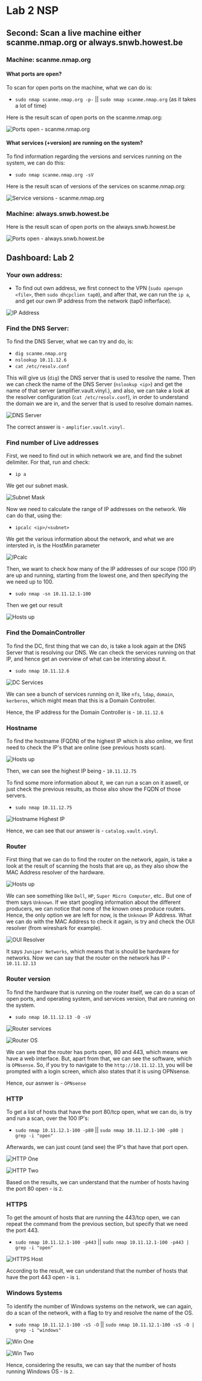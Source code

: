 # Lab 2 NSP

## Second: Scan a live machine either scanme.nmap.org or always.snwb.howest.be

### Machine: scanme.nmap.org 

#### What ports are open?

To scan for open ports on the machine, what we can do is:

* `sudo nmap scanme.nmap.org -p-` || `sudo nmap scanme.nmap.org` (as it takes a lot of time)

Here is the result scan of open ports on the scanme.nmap.org:

![Ports open - scanme.nmap.org](portscan-scanme.png)

#### What services (+version) are running on the system?

To find information regarding the versions and services running on the system, we can do this:

* `sudo nmap scanme.nmap.org -sV`

Here is the result scan of versions of the services on scanme.nmap.org:

![Service versions - scanme.nmap.org](serviceversions-scanme.png)

### Machine: always.snwb.howest.be

Here is the result scan of open ports on the always.snwb.howest.be

![Ports open - always.snwb.howest.be](portscan-always.png)




## Dashboard: Lab 2

### Your own address:

* To find out own address, we first connect to the VPN (`sudo openvpn <file>`, then `sudo dhcpclien tap0`), and after that, we can run the `ip a`, and get our own IP address from the network (tap0 infterface).

![IP Address](own-ip-address.png)

### Find the DNS Server:

To find the DNS Server, what we can try and do, is:

* `dig scanme.nmap.org`
* `nslookup 10.11.12.6`
* `cat /etc/resolv.conf`

This will give us (`dig`) the DNS server that is used to resolve the name. Then we can check the name of the DNS Server (`nslookup <ip>`) and get the name of that server (amplifier.vault.vinyl.), and also, we can take a look at the resolver configuration (`cat /etc/resolv.conf`), in order to understand the domain we are in, and the server that is used to resolve domain names. 

![DNS Server](dns-server-name.png)

The correct answer is - `amplifier.vault.vinyl.`

### Find number of Live addresses

First, we need to find out in which network we are, and find the subnet delimiter. For that, run and check:

* `ip a`

We get our subnet mask.

![Subnet Mask](subnet-mask.png)

Now we need to calculate the range of IP addresses on the network. We can do that, using the:

* `ipcalc <ip>/<subnet>`

We get the various information about the network, and what we are intersted in, is the HostMin parameter

![IPcalc](ipcalc.png)

Then, we want to check how many of the IP addresses of our scope (100 IP) are up and running, starting from the lowest one, and then specifying the we need up to 100.

* `sudo nmap -sn 10.11.12.1-100`

Then we get our result

![Hosts up](hosts-up.png)

### Find the DomainController

To find the DC, first thing  that we can do, is take a look again at the DNS Server that is resolving our DNS. We can check the services running on that IP, and hence get an overview of what can be intersting about it.

* `sudo nmap 10.11.12.6`

![DC Services](dc-services.png)

We can see a bunch of services running on it, like `nfs`, `ldap`, `domain`, `kerberos`, which might mean that this is a Domain Controller.

Hence, the IP address for the Domain Controller is - `10.11.12.6`

### Hostname

To find the hostname (FQDN) of the highest IP which is also online, we first need to check the IP's that are online (see previous hosts scan).

![Hosts up](hosts-up.png)

Then, we can see the highest IP being - `10.11.12.75`

To find some more information about it, we can run a scan on it aswell, or just check the previous results, as those also show the FQDN of those servers.

* `sudo nmap 10.11.12.75`

![Hostname Highest IP](highip-FQDN.png)

Hence, we can see that our answer is - `catalog.vault.vinyl`.

### Router

First thing that we can do to find the router on the network, again, is take a look at the result of scanning the hosts that are up, as they also show the MAC Address resolver of the hardware.

![Hosts up](hosts-up.png)

We can see something like `Dell`, `HP`, `Super Micro Computer`, etc.. But one of them says `Unknown`. If we start googling information about the different producers, we can notice that none of the known ones produce routers. Hence, the only option we are left for now, is the `Unknown` IP Address. What we can do with the MAC Address to check it again, is try and check the OUI resolver (from wireshark for example).

![OUI Resolver](OUI-resolver.png)

It says `Juniper Networks`, which means that is should be hardware for networks. Now we can say that the router on the network has IP - `10.11.12.13`

### Router version

To find the hardware that is running on the router itself, we can do a scan of open ports, and operating system, and services version, that are running on the system.

* `sudo nmap 10.11.12.13 -O -sV`

![Router services](router-services.png)

![Router OS](router-os.png)

We can see that the router has ports open, 80 and 443, which means we have a web interface. But, apart from that, we can see the software, which is `OPNsense`. So, if you try to navigate to the `http://10.11.12.13`, you will be prompted with a login screen, which also states that it is using OPNsense.

Hence, our asnwer is - `OPNsense`

### HTTP

To get a list of hosts that have the port 80/tcp open, what we can do, is try and run a scan, over the 100 IP's:

* `sudo nmap 10.11.12.1-100 -p80` || `sudo nmap 10.11.12.1-100 -p80 | grep -i "open"`

Afterwards, we can just count (and see) the IP's that have that port open.

![HTTP One](http-one.png)

![HTTP Two](http-two.png)

Based on the results, we can understand that the number of hosts having the port 80 open - is `2`.

### HTTPS

To get the amount of hosts that are running the 443/tcp open, we can repeat the command from the previous section, but specify that we need the port 443.

* `sudo nmap 10.11.12.1-100 -p443` || `sudo nmap 10.11.12.1-100 -p443 | grep -i "open"`

![HTTPS Host](https-host.png)

According to the result, we can understand that the number of hosts that have the port 443 open - is `1`.

### Windows Systems

To identify the number of Windows systems on the network, we can again, do a scan of the network, with a flag to try and resolve the name of the OS.

* `sudo nmap 10.11.12.1-100 -sS -O` || `sudo nmap 10.11.12.1-100 -sS -O | grep -i "windows"`

![Win One](win-one.png)

![Win Two](win-two.png)

Hence, considering the results, we can say that the number of hosts running Windows OS - is `2`.


